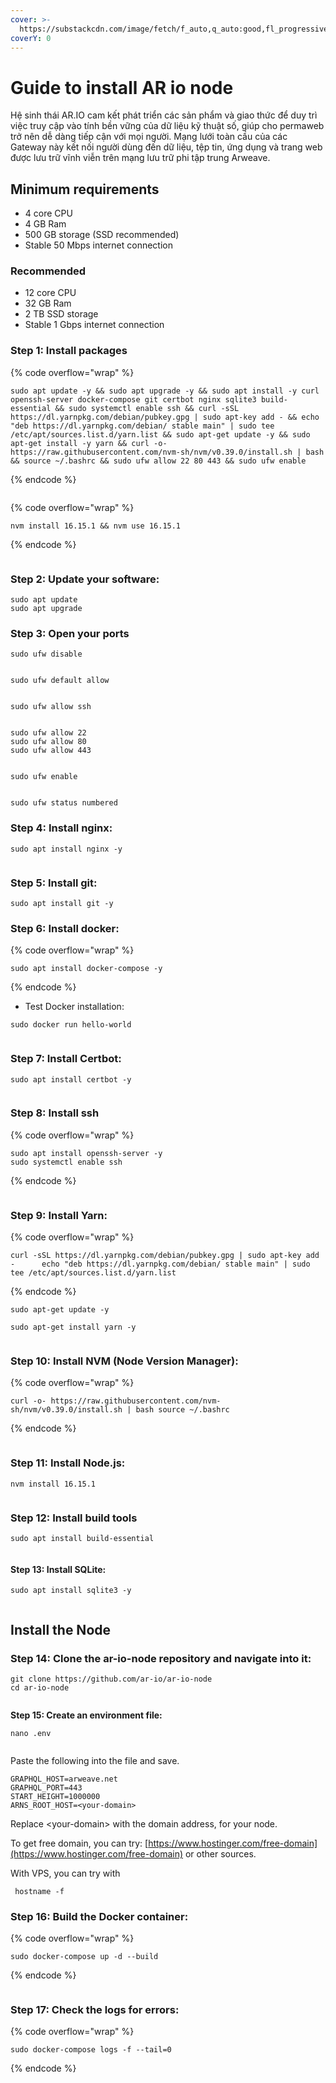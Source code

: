 ```yaml
---
cover: >-
  https://substackcdn.com/image/fetch/f_auto,q_auto:good,fl_progressive:steep/https%3A%2F%2Fsubstack-post-media.s3.amazonaws.com%2Fpublic%2Fimages%2Fb424cf1c-9ca0-478f-990c-5856afd4030d_592x308.png
coverY: 0
---
```


# Guide to install AR io node

Hệ sinh thái AR.IO cam kết phát triển các sản phẩm và giao thức để duy trì việc truy cập vào tính bền vững của dữ liệu kỹ thuật số, giúp cho permaweb trở nên dễ dàng tiếp cận với mọi người. Mạng lưới toàn cầu của các Gateway này kết nối người dùng đến dữ liệu, tệp tin, ứng dụng và trang web được lưu trữ vĩnh viễn trên mạng lưu trữ phi tập trung Arweave.

## **Minimum requirements**

* 4 core CPU
* 4 GB Ram
* 500 GB storage (SSD recommended)
* Stable 50 Mbps internet connection

### **Recommended**

* 12 core CPU
* 32 GB Ram
* 2 TB SSD storage
* Stable 1 Gbps internet connection

### **Step 1: Install packages**

{% code overflow="wrap" %}
```
sudo apt update -y && sudo apt upgrade -y && sudo apt install -y curl openssh-server docker-compose git certbot nginx sqlite3 build-essential && sudo systemctl enable ssh && curl -sSL https://dl.yarnpkg.com/debian/pubkey.gpg | sudo apt-key add - && echo "deb https://dl.yarnpkg.com/debian/ stable main" | sudo tee /etc/apt/sources.list.d/yarn.list && sudo apt-get update -y && sudo apt-get install -y yarn && curl -o- https://raw.githubusercontent.com/nvm-sh/nvm/v0.39.0/install.sh | bash && source ~/.bashrc && sudo ufw allow 22 80 443 && sudo ufw enable
```
{% endcode %}



<figure><img src="../.gitbook/assets/image (1).png" alt=""><figcaption></figcaption></figure>

{% code overflow="wrap" %}
```
nvm install 16.15.1 && nvm use 16.15.1
```
{% endcode %}

<figure><img src="../.gitbook/assets/image (2).png" alt=""><figcaption></figcaption></figure>

### **Step 2: Update your software:**

```
sudo apt update
sudo apt upgrade
```



### **Step 3: Open your ports**

```
sudo ufw disable
```

<figure><img src="../.gitbook/assets/image (5).png" alt=""><figcaption></figcaption></figure>

```
sudo ufw default allow
```

<figure><img src="../.gitbook/assets/image (6).png" alt=""><figcaption></figcaption></figure>

```
sudo ufw allow ssh
```

<figure><img src="../.gitbook/assets/741a15ab-a008-4b5d-8892-b860287411b3_1503x131.webp" alt=""><figcaption></figcaption></figure>

```
sudo ufw allow 22
sudo ufw allow 80
sudo ufw allow 443
```

<figure><img src="../.gitbook/assets/d95c544d-cf70-4f1c-8e4b-b3f37588b891_1503x295.webp" alt=""><figcaption></figcaption></figure>

```
sudo ufw enable
```

<figure><img src="../.gitbook/assets/d9931580-7bf8-44b6-92d8-96fb35fc2682_1500x126.webp" alt=""><figcaption></figcaption></figure>

```
sudo ufw status numbered
```



### **Step 4: Install nginx:**

```
sudo apt install nginx -y
```

<figure><img src="../.gitbook/assets/9a0eca80-6978-4440-a4d9-db7e45899496_1501x287 (1).webp" alt=""><figcaption></figcaption></figure>

### **Step 5: Install git:**

```
sudo apt install git -y
```

### **Step 6: Install docker:**

{% code overflow="wrap" %}
```
sudo apt install docker-compose -y
```
{% endcode %}



* Test Docker installation:

```
sudo docker run hello-world
```

<figure><img src="../.gitbook/assets/81369c1b-939f-4b4f-b880-de0ae53a898d_1503x676 (1).webp" alt=""><figcaption></figcaption></figure>

### **Step 7: Install Certbot:**

```
sudo apt install certbot -y
```

<figure><img src="../.gitbook/assets/d5374f8c-04c9-4465-ad4b-f3579024e3a8_1502x282 (1).webp" alt=""><figcaption></figcaption></figure>

### **Step 8: Install ssh**

{% code overflow="wrap" %}
```
sudo apt install openssh-server -y
sudo systemctl enable ssh
```
{% endcode %}

<figure><img src="../.gitbook/assets/81216aa8-224b-4ef2-bb37-47a7b4428bb0_1508x378 (1).webp" alt=""><figcaption></figcaption></figure>

### **Step 9: Install Yarn:**

{% code overflow="wrap" %}
```
curl -sSL https://dl.yarnpkg.com/debian/pubkey.gpg | sudo apt-key add -      echo "deb https://dl.yarnpkg.com/debian/ stable main" | sudo tee /etc/apt/sources.list.d/yarn.list
```
{% endcode %}

```
sudo apt-get update -y
```

```
sudo apt-get install yarn -y
```

<figure><img src="../.gitbook/assets/f53db337-808a-4b66-9d33-e34470b44abb_1496x741 (1).webp" alt=""><figcaption></figcaption></figure>

### **Step 10: Install NVM (Node Version Manager):**

{% code overflow="wrap" %}
```
curl -o- https://raw.githubusercontent.com/nvm-sh/nvm/v0.39.0/install.sh | bash source ~/.bashrc
```
{% endcode %}

<figure><img src="../.gitbook/assets/9b39318f-e129-43f3-bfe9-271ed7032d96_1508x452 (1).webp" alt=""><figcaption></figcaption></figure>

### **Step 11: Install Node.js:**

```
nvm install 16.15.1
```

<figure><img src="../.gitbook/assets/740d162b-a9f3-4255-b618-6f558ff81cce_1507x133 (1).webp" alt=""><figcaption></figcaption></figure>

### **Step 12: Install build tools**

```
sudo apt install build-essential
```

<figure><img src="../.gitbook/assets/35a3b893-5672-4358-b54a-425dcca0878c_1508x293 (1).webp" alt=""><figcaption></figcaption></figure>

#### **Step 13: Install SQLite:**

```
sudo apt install sqlite3 -y
```

<figure><img src="../.gitbook/assets/93563083-debc-43eb-986d-57a3749bd2a1_1506x281 (1).webp" alt=""><figcaption></figcaption></figure>

## Install the Node

### **Step 14: Clone the ar-io-node repository and navigate into it:**

```
git clone https://github.com/ar-io/ar-io-node
cd ar-io-node
```

<figure><img src="../.gitbook/assets/d25997ea-ccfb-43a1-9e8f-d591c47ec5e0_1502x292 (1).webp" alt=""><figcaption></figcaption></figure>

**Step 15: Create an environment file:**

```
nano .env
```

<figure><img src="../.gitbook/assets/1b7bccd3-de85-4ce5-888a-54179341880d_1500x49 (1).webp" alt=""><figcaption></figcaption></figure>

Paste the following into the file and save.

```
GRAPHQL_HOST=arweave.net
GRAPHQL_PORT=443
START_HEIGHT=1000000
ARNS_ROOT_HOST=<your-domain>
```

Replace \<your-domain> with the domain address, for your node.

To get free domain, you can try: [https://www.hostinger.com/free-domain](https://www.hostinger.com/free-domain) or other sources.

With VPS, you can try with

```
 hostname -f
```

### **Step 16: Build the Docker container:**

{% code overflow="wrap" %}
```
sudo docker-compose up -d --build
```
{% endcode %}

<figure><img src="../.gitbook/assets/639dc660-76be-45bd-9bea-6e66d85f1956_1488x854 (1).webp" alt=""><figcaption></figcaption></figure>

### **Step 17: Check the logs for errors:**

{% code overflow="wrap" %}
```
sudo docker-compose logs -f --tail=0
```
{% endcode %}

<figure><img src="../.gitbook/assets/fa380978-09e9-4fcc-8980-71afce4b8268_1492x497 (1).webp" alt=""><figcaption></figcaption></figure>

